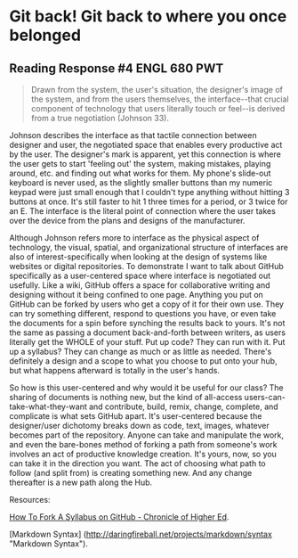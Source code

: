 Git back! Git back to where you once belonged
=============================================

Reading Response #4 ENGL 680 PWT
--------------------------------

>Drawn from the system, the user's situation, the designer's image of the system, 
>and from the users themselves, the interface--that crucial component of technology 
>that users literally touch or feel--is derived from a true negotiation (Johnson 33).

Johnson describes the interface as that tactile connection between designer and user, the negotiated space that enables every productive act by the user. The designer's mark is apparent, yet this connection is where the user gets to start 'feeling out' the system, making mistakes, playing around, etc. and finding out what works for them. My phone's slide-out keyboard is never used, as the slightly smaller buttons than my numeric keypad were just small enough that I couldn't type anything without hitting 3 buttons at once. It's still faster to hit 1 three times for a period, or 3 twice for an E. The interface is the literal point of connection where the user takes over the device from the plans and designs of the manufacturer. 

Although Johnson refers more to interface as the physical aspect of technology, the visual, spatial, and organizational structure of interfaces are also of interest-specifically when looking at the design of systems like websites or digital repositories. To demonstrate I want to talk about GitHub specifically as a user-centered space where interface is negotiated out usefully. Like a wiki, GitHub offers a space for collaborative writing and designing without it being confined to one page. Anything you put on GitHub can be forked by users who get a copy of it for their own use. They can try something different, respond to questions you have, or even take the documents for a spin before synching the results back to yours. It's not the same as passing a document back-and-forth between writers, as users literally get the WHOLE of your stuff. Put up code? They can run with it. Put up a syllabus? They can change as much or as little as needed. There's definitely a design and a scope to what you choose to put onto your hub, but what happens afterward is totally in the user's hands. 

So how is this user-centered and why would it be useful for our class? The sharing of documents is nothing new, but the kind of all-access users-can-take-what-they-want and contribute, build, remix, change, complete, and complicate is what sets GitHub apart. It's user-centered because the designer/user dichotomy breaks down as code, text, images, whatever becomes part of the repository. Anyone can take and manipulate the work, and even the bare-bones method of forking a path from someone's work involves an act of productive knowledge creation. It's yours, now, so you can take it in the direction you want. The act of choosing what path to follow (and split from) is creating something new. And any change thereafter is a new path along the Hub. 

Resources:

[How To Fork A Syllabus on GitHub - Chronicle of Higher Ed](http://chronicle.com/blogs/profhacker/how-to-fork-a-syllabus-on-github/39447 "Chronicle of Higher Ed").

[Markdown Syntax] (http://daringfireball.net/projects/markdown/syntax "Markdown Syntax"). 